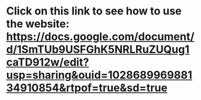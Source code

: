 # Click on this link to see how to use the website: https://docs.google.com/document/d/1SmTUb9USFGhK5NRLRuZUQug1caTD912w/edit?usp=sharing&ouid=102868996988134910854&rtpof=true&sd=true

